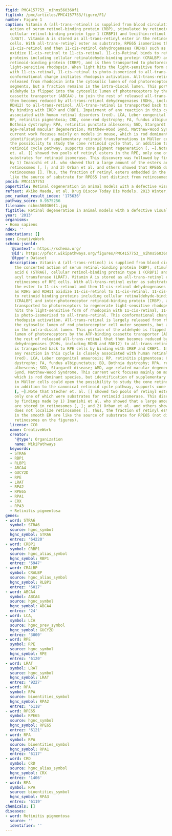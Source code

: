 ```yaml
---
figid: PMC4157753__nihms560360f1
figlink: /pmc/articles/PMC4157753/figure/F1/
number: Figure 1
caption: Vitamin A (all-trans-retinol) is supplied from blood circulation by the concerted
  action of serum retinol-binding protein (RBP), stimulated by retinoic acid 6 (STRA6),
  cellular retinol-binding protein type 1 (CRBP1) and lecithin:retinol acyl transferase
  (LRAT). Vitamin A is stored as all-trans-retinyl ester in the retinosomes of RPE
  cells. With all-trans-retinyl ester as substrate, RPE65 isomerizes the ester to
  11-cis-retinol and then 11-cis-retinol dehydrogenases (RDHs) such as RDH5 and RDH11
  oxidize 11-cis-retinol to 11-cis-retinal. 11-cis-Retinal binds to retinoid binding
  proteins including cellular retinaldehyde-binding protein (CRALBP) and inter-photoreceptor
  retinoid-binding protein (IRBP), and is then transported to photoreceptors to regenerate
  light-sensitive rhodopsin. When light hits the light-sensitive form of rhodopsin
  with 11-cis-retinal, 11-cis-retinal is photo-isomerized to all-trans-retinal. This
  conformational change initiates rhodopsin activation. All-trans-retinal is largely
  released from rhodopsin into the cytosolic lumen of rod photoreceptor cell outer
  segments, but a fraction remains in the intra-discal lumen. This portion of the
  aldehyde is flipped into the cytosolic lumen of photoreceptors by the ATP-binding
  cassette transporter (ABCA4), to join the rest of released all-trans-retinal that
  then becomes reduced by all-trans-retinol dehydrogenases (RDHs, including RDH8 and
  RDH12) to all-trans-retinol. All-trans-retinol is transported back to RPE cells
  by binding with IRBP and CRBP1. Impairment of any reaction in this cycle is closely
  associated with human retinal disorders (red). LCA, Leber congenital amaurosis;
  RP, retinitis pigmentosa; CRD, cone-rod dystrophy; FA, fundus albipunctatus; BD,
  Bothnia dystrophy; RPA, retinitis punctata albescens; SGD, Stargardt disease; AMD,
  age-related macular degeneration; Matthew-Wood Synd, Matthew-Wood Syndrome. This
  current work focuses mainly on models in mouse, which is rod dominant species, but
  identification of supplementary retinoid transformations in Müller cells could open
  the possibility to study the cone retinoid cycle that, in addition to the canonical
  retinoid cycle pathway, supports cone pigment regeneration [, –].Note that Stecher
  et. al. [] showed two pools of retinyl esters in the RPE, only one of which were
  substrates for retinoid isomerase. This discovery was followed by findings made
  by 1) Imanishi et al. who showed that a large amount of the esters are stored in
  retinosomes [, ]; and 2) Orban et al. and others showed that RPE65 does not localize
  retinosomes []. Thus, the fraction of retinyl esters embedded in the smooth ER are
  like the source of substrate for RPE65 (not distinct from retinosomes on the figures).
pmcid: PMC4157753
papertitle: Retinal degeneration in animal models with a defective visual cycle.
reftext: Akiko Maeda, et al. Drug Discov Today Dis Models. 2013 Winter;10(4):e163-e172.
pmc_ranked_result_index: '175636'
pathway_score: 0.9575256
filename: nihms560360f1.jpg
figtitle: Retinal degeneration in animal models with a defective visual cycle
year: '2013'
organisms:
- Homo sapiens
ndex: ''
annotations: []
seo: CreativeWork
schema-jsonld:
  '@context': https://schema.org/
  '@id': https://pfocr.wikipathways.org/figures/PMC4157753__nihms560360f1.html
  '@type': Dataset
  description: Vitamin A (all-trans-retinol) is supplied from blood circulation by
    the concerted action of serum retinol-binding protein (RBP), stimulated by retinoic
    acid 6 (STRA6), cellular retinol-binding protein type 1 (CRBP1) and lecithin:retinol
    acyl transferase (LRAT). Vitamin A is stored as all-trans-retinyl ester in the
    retinosomes of RPE cells. With all-trans-retinyl ester as substrate, RPE65 isomerizes
    the ester to 11-cis-retinol and then 11-cis-retinol dehydrogenases (RDHs) such
    as RDH5 and RDH11 oxidize 11-cis-retinol to 11-cis-retinal. 11-cis-Retinal binds
    to retinoid binding proteins including cellular retinaldehyde-binding protein
    (CRALBP) and inter-photoreceptor retinoid-binding protein (IRBP), and is then
    transported to photoreceptors to regenerate light-sensitive rhodopsin. When light
    hits the light-sensitive form of rhodopsin with 11-cis-retinal, 11-cis-retinal
    is photo-isomerized to all-trans-retinal. This conformational change initiates
    rhodopsin activation. All-trans-retinal is largely released from rhodopsin into
    the cytosolic lumen of rod photoreceptor cell outer segments, but a fraction remains
    in the intra-discal lumen. This portion of the aldehyde is flipped into the cytosolic
    lumen of photoreceptors by the ATP-binding cassette transporter (ABCA4), to join
    the rest of released all-trans-retinal that then becomes reduced by all-trans-retinol
    dehydrogenases (RDHs, including RDH8 and RDH12) to all-trans-retinol. All-trans-retinol
    is transported back to RPE cells by binding with IRBP and CRBP1. Impairment of
    any reaction in this cycle is closely associated with human retinal disorders
    (red). LCA, Leber congenital amaurosis; RP, retinitis pigmentosa; CRD, cone-rod
    dystrophy; FA, fundus albipunctatus; BD, Bothnia dystrophy; RPA, retinitis punctata
    albescens; SGD, Stargardt disease; AMD, age-related macular degeneration; Matthew-Wood
    Synd, Matthew-Wood Syndrome. This current work focuses mainly on models in mouse,
    which is rod dominant species, but identification of supplementary retinoid transformations
    in Müller cells could open the possibility to study the cone retinoid cycle that,
    in addition to the canonical retinoid cycle pathway, supports cone pigment regeneration
    [, –].Note that Stecher et. al. [] showed two pools of retinyl esters in the RPE,
    only one of which were substrates for retinoid isomerase. This discovery was followed
    by findings made by 1) Imanishi et al. who showed that a large amount of the esters
    are stored in retinosomes [, ]; and 2) Orban et al. and others showed that RPE65
    does not localize retinosomes []. Thus, the fraction of retinyl esters embedded
    in the smooth ER are like the source of substrate for RPE65 (not distinct from
    retinosomes on the figures).
  license: CC0
  name: CreativeWork
  creator:
    '@type': Organization
    name: WikiPathways
  keywords:
  - STRA6
  - RBP1
  - RLBP1
  - ABCA4
  - GUCY2D
  - RPE
  - LRAT
  - RPA2
  - RPE65
  - RPA1
  - CRX
  - RPA3
  - Retinitis pigmentosa
genes:
- word: STRA6
  symbol: STRA6
  source: hgnc_symbol
  hgnc_symbol: STRA6
  entrez: '64220'
- word: CRBP1
  symbol: CRBP1
  source: hgnc_alias_symbol
  hgnc_symbol: RBP1
  entrez: '5947'
- word: CRALBP
  symbol: CRALBP
  source: hgnc_alias_symbol
  hgnc_symbol: RLBP1
  entrez: '6017'
- word: ABCA4
  symbol: ABCA4
  source: hgnc_symbol
  hgnc_symbol: ABCA4
  entrez: '24'
- word: LCA,
  symbol: LCA
  source: hgnc_prev_symbol
  hgnc_symbol: GUCY2D
  entrez: '3000'
- word: RPE
  symbol: RPE
  source: hgnc_symbol
  hgnc_symbol: RPE
  entrez: '6120'
- word: LRAT
  symbol: LRAT
  source: hgnc_symbol
  hgnc_symbol: LRAT
  entrez: '9227'
- word: RPA
  symbol: RPA
  source: bioentities_symbol
  hgnc_symbol: RPA2
  entrez: '6118'
- word: RPE65
  symbol: RPE65
  source: hgnc_symbol
  hgnc_symbol: RPE65
  entrez: '6121'
- word: RPA
  symbol: RPA
  source: bioentities_symbol
  hgnc_symbol: RPA1
  entrez: '6117'
- word: CRD
  symbol: CRD
  source: hgnc_alias_symbol
  hgnc_symbol: CRX
  entrez: '1406'
- word: RPA
  symbol: RPA
  source: bioentities_symbol
  hgnc_symbol: RPA3
  entrez: '6119'
chemicals: []
diseases:
- word: Retinitis pigmentosa
  source: ''
  identifier: ''
---
```

